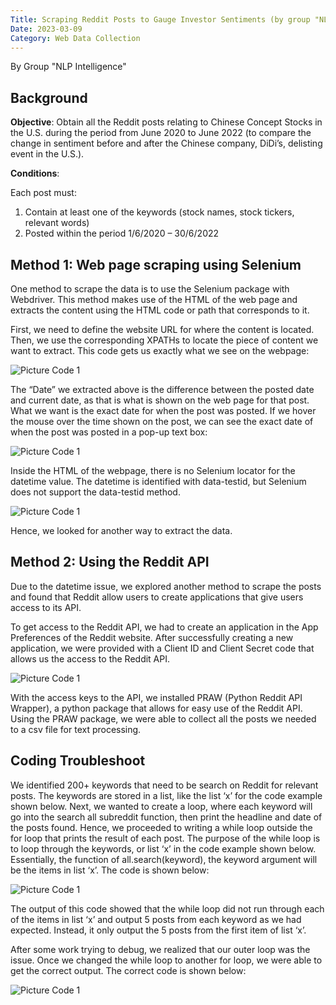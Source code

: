 ```yaml
---
Title: Scraping Reddit Posts to Gauge Investor Sentiments (by group "NLP Intelligence")
Date: 2023-03-09
Category: Web Data Collection
---
```


By Group "NLP Intelligence"


## Background

**Objective**: Obtain all the Reddit posts relating to Chinese Concept Stocks in the U.S. during the period from June 2020 to June 2022 (to compare the change in sentiment before and after the Chinese company, DiDi’s, delisting event in the U.S.).


**Conditions**: 

Each post must:

1. Contain at least one of the keywords (stock names, stock tickers, relevant words)
2. Posted within the period 1/6/2020 – 30/6/2022

## Method 1: Web page scraping using Selenium 

One method to scrape the data is to use the Selenium package with Webdriver. This method makes use of the HTML of the web page and extracts the content using the HTML code or path that corresponds to it. 

First, we need to define the website URL for where the content is located. Then, we use the corresponding XPATHs to locate the piece of content we want to extract. This code gets us exactly what we see on the webpage: 
 
![Picture Code 1]({static}/images/NLP-Intelligence-Post02_IMG1.png)

The “Date” we extracted above is the difference between the posted date and current date, as that is what is shown on the web page for that post. What we want is the exact date for when the post was posted. If we hover the mouse over the time shown on the post, we can see the exact date of when the post was posted in a pop-up text box: 

![Picture Code 1]({static}/images/NLP-Intelligence-Post02_IMG2.png) 

Inside the HTML of the webpage, there is no Selenium locator for the datetime value. The datetime is identified with data-testid, but Selenium does not support the data-testid method. 

![Picture Code 1]({static}/images/NLP-Intelligence-Post02_IMG3.png)

Hence, we looked for another way to extract the data. 

## Method 2: Using the Reddit API

Due to the datetime issue, we explored another method to scrape the posts and found that Reddit allow users to create applications that give users access to its API. 

To get access to the Reddit API, we had to create an application in the App Preferences of the Reddit website. After successfully creating a new application, we were provided with a Client ID and Client Secret code that allows us the access to the Reddit API. 

![Picture Code 1]({static}/images/NLP-Intelligence-Post02_IMG4.png)

With the access keys to the API, we installed PRAW (Python Reddit API Wrapper), a python package that allows for easy use of the Reddit API. Using the PRAW package, we were able to collect all the posts we needed to a csv file for text processing. 

## Coding Troubleshoot 

We identified 200+ keywords that need to be search on Reddit for relevant posts. The keywords are stored in a list, like the list ‘x’ for the code example shown below. Next, we wanted to create a loop, where each keyword will go into the search all subreddit function, then print the headline and date of the posts found. Hence, we proceeded to writing a while loop outside the for loop that prints the result of each post. The purpose of the while loop is to loop through the keywords, or list ‘x’ in the code example shown below. Essentially, the function of all.search(keyword), the keyword argument will be the items in list ‘x’. The code is shown below: 


![Picture Code 1]({static}/images/NLP-Intelligence-Post02_IMG5.png)
 

The output of this code showed that the while loop did not run through each of the items in list ‘x’ and output 5 posts from each keyword as we had expected. Instead, it only output the 5 posts from the first item of list ‘x’. 

After some work trying to debug, we realized that our outer loop was the issue. Once we changed the while loop to another for loop, we were able to get the correct output. The correct code is shown below: 


![Picture Code 1]({static}/images/NLP-Intelligence-Post02_IMG6.png)


